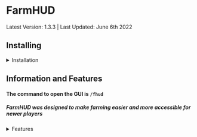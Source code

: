 # FarmHUD
Latest Version: 1.3.3 | Last Updated: June 6th 2022
<div class="zzz" allign="left">

## Installing
<details>
  <summary>Installation</summary> 
  
### Prerequisites: 
1) [Minecraft Java Edition](https://www.minecraft.net/en-us)
2) [Latest Forge for 1.8.9](https://files.minecraftforge.net/net/minecraftforge/forge/index_1.8.9.html)
### Installation: 
1) Go to the [Releases Tab](https://github.com/thatcherrrr/FarmHUD/releases) <img src="https://media.discordapp.net/attachments/984862553920380999/985573267937050634/intrsuctions.PNG?width=909&height=643">
2) Install the Release
3) Place the file into `.minecraft/mods` 
4) Run `/fhud` in Minecraft
5) Customize settings and enjoy
</details>
  
## Information and Features
#### The command to open the GUI is `/fhud` 
##### FarmHUD was designed to make farming easier and more accessible for newer players

<details>
  <summary>Features</summary>
  
   - Angle Marker
   - Estimated Profits
   - Skill XP Rates
   - Jacobs Contest Reminders
   - Farm Builder Templates (schematics)
